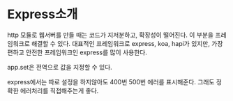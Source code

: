 # Express소개

http 모듈로 웹서버를 만들 때는 코드가 지저분하고, 확장성이 떨어진다. 이 부분을 프레임워크로 해결할 수 있다. 대표적인 프레임워크로 express, koa, hapi가 있지만, 가장 편하고 안전한 프레임워크인 express를 많이 사용한다.

app.set은 전역으로 값을 지정할 수 있다.

express에서는 따로 설정을 하지않아도 400번 500번 에러를 표시해준다. 그래도 정확한 에러처리를 직접해주는게 좋다.
